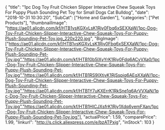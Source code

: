 {
	"title": "1pc Dog Toy Fruit Chicken Slipper Interactive Chew Squeak Toys For Puppy Plush Sounding Pet Toy for Small Dogs Cat Bulldog",
	"date": "2018-10-31 10:30:20",
	"SubCat": ["Home and Garden"],
	"categories": ["Pet Products"],
	"thumbnailImage": "https://ae01.alicdn.com/kf/HTB1vsKGXvLsK1Rjy0Fbq6xSEXXaW/1pc-Dog-Toy-Fruit-Chicken-Slipper-Interactive-Chew-Squeak-Toys-For-Puppy-Plush-Sounding-Pet-Toy.jpg_220x220.jpg",
	"BigImage": ["https://ae01.alicdn.com/kf/HTB1vsKGXvLsK1Rjy0Fbq6xSEXXaW/1pc-Dog-Toy-Fruit-Chicken-Slipper-Interactive-Chew-Squeak-Toys-For-Puppy-Plush-Sounding-Pet-Toy.jpg","https://ae01.alicdn.com/kf/HTB10b5IXyYrK1Rjy0Fdq6ACvVXa0/1pc-Dog-Toy-Fruit-Chicken-Slipper-Interactive-Chew-Squeak-Toys-For-Puppy-Plush-Sounding-Pet-Toy.jpg","https://ae01.alicdn.com/kf/HTB1RS9IXtjvK1RjSspiq6AEqXXaW/1pc-Dog-Toy-Fruit-Chicken-Slipper-Interactive-Chew-Squeak-Toys-For-Puppy-Plush-Sounding-Pet-Toy.jpg","https://ae01.alicdn.com/kf/HTB1Y7uKXErrK1RkSne1q6ArVVXaN/1pc-Dog-Toy-Fruit-Chicken-Slipper-Interactive-Chew-Squeak-Toys-For-Puppy-Plush-Sounding-Pet-Toy.jpg","https://ae01.alicdn.com/kf/HTB1HICJXsfrK1Rjy1Xdq6yemFXan/1pc-Dog-Toy-Fruit-Chicken-Slipper-Interactive-Chew-Squeak-Toys-For-Puppy-Plush-Sounding-Pet-Toy.jpg"],
	"actualPrice": 1.59,
	"comparePrice": 1.99,
	"linkurl": "http://s.click.aliexpress.com/e/bzATPxig",
	"inStock": 103
}
